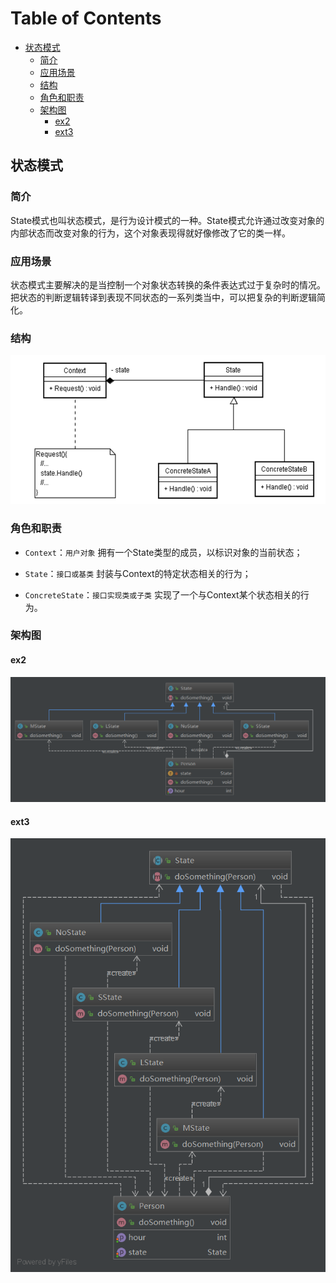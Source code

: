 # Table of Contents

  * [状态模式](#状态模式)
    * [简介](#简介)
    * [应用场景](#应用场景)
    * [结构](#结构)
    * [角色和职责](#角色和职责)
    * [架构图](#架构图)
      * [ex2](#ex2)
      * [ext3](#ext3)


## 状态模式

### 简介

   State模式也叫状态模式，是行为设计模式的一种。State模式允许通过改变对象的内部状态而改变对象的行为，这个对象表现得就好像修改了它的类一样。 



### 应用场景

  状态模式主要解决的是当控制一个对象状态转换的条件表达式过于复杂时的情况。把状态的判断逻辑转译到表现不同状态的一系列类当中，可以把复杂的判断逻辑简化。

### 结构



![1565810760839](assets/1565810760839.png)



### 角色和职责

- `Context`：`用户对象`   拥有一个State类型的成员，以标识对象的当前状态； 

- `State`：`接口或基类` 封装与Context的特定状态相关的行为； 
- `ConcreteState`：`接口实现类或子类`   实现了一个与Context某个状态相关的行为。 





### 架构图

#### ex2

![1565811590773](assets/1565811590773.png)



#### ext3

![1565811646708](assets/1565811646708.png)
